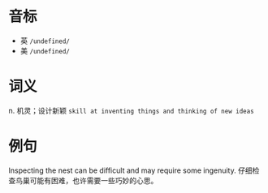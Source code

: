 # 音标

- 英 `/undefined/`
- 美 `/undefined/`

# 词义

n. 机灵；设计新颖
`skill at inventing things and thinking of new ideas`

# 例句

Inspecting the nest can be difficult and may require some ingenuity.
仔细检查鸟巢可能有困难，也许需要一些巧妙的心思。


